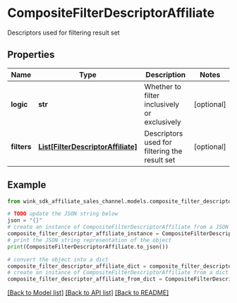 # CompositeFilterDescriptorAffiliate

Descriptors used for filtering result set

## Properties

Name | Type | Description | Notes
------------ | ------------- | ------------- | -------------
**logic** | **str** | Whether to filter inclusively or exclusively | [optional] 
**filters** | [**List[FilterDescriptorAffiliate]**](FilterDescriptorAffiliate.md) | Descriptors used for filtering the result set | [optional] 

## Example

```python
from wink_sdk_affiliate_sales_channel.models.composite_filter_descriptor_affiliate import CompositeFilterDescriptorAffiliate

# TODO update the JSON string below
json = "{}"
# create an instance of CompositeFilterDescriptorAffiliate from a JSON string
composite_filter_descriptor_affiliate_instance = CompositeFilterDescriptorAffiliate.from_json(json)
# print the JSON string representation of the object
print(CompositeFilterDescriptorAffiliate.to_json())

# convert the object into a dict
composite_filter_descriptor_affiliate_dict = composite_filter_descriptor_affiliate_instance.to_dict()
# create an instance of CompositeFilterDescriptorAffiliate from a dict
composite_filter_descriptor_affiliate_from_dict = CompositeFilterDescriptorAffiliate.from_dict(composite_filter_descriptor_affiliate_dict)
```
[[Back to Model list]](../README.md#documentation-for-models) [[Back to API list]](../README.md#documentation-for-api-endpoints) [[Back to README]](../README.md)


